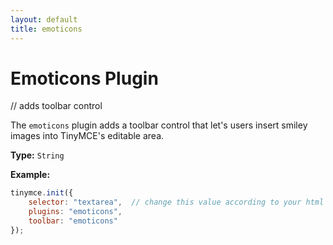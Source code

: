 ```yaml
---
layout: default
title: emoticons
---
```


# Emoticons Plugin

// adds toolbar control

The `emoticons` plugin adds a toolbar control that let's users insert smiley images into TinyMCE's editable area.

**Type:** `String`

**Example:**

```js
tinymce.init({
    selector: "textarea",  // change this value according to your html
    plugins: "emoticons",
    toolbar: "emoticons"
});
```
